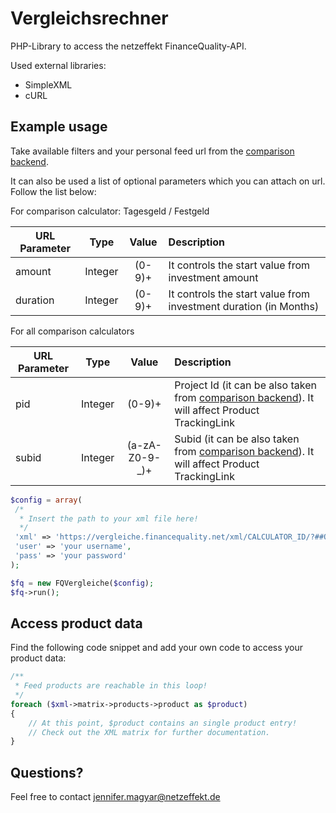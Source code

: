 # Vergleichsrechner
PHP-Library to access the netzeffekt FinanceQuality-API.

Used external libraries:
* SimpleXML
* cURL

## Example usage
Take available filters and your personal feed url from the [comparison backend](https://vergleiche.financequality.net/admin/application/backend/services/list).

It can also be used a list of optional parameters which you can attach on url.
Follow the list below:

For comparison calculator: Tagesgeld / Festgeld

| URL Parameter   |      Type      | Value    |                    Description                                   |
|-----------------|:--------------:|:--------:|:-----------------------------------------------------------------|
| amount          | Integer        | (0-9)+   | It controls the start value from investment amount               |
| duration        | Integer        | (0-9)+   | It controls the start value from investment duration (in Months) |

For all comparison calculators

| URL Parameter   |      Type      | Value             | Description                                                                                                                                                                      |
|-----------------|:--------------:|:-----------------:|:---------------------------------------------------------------------------------------------------------------------------------------------------------------------------------|
| pid             | Integer        | (0-9)+            | Project Id (it can be also taken from [comparison backend](https://vergleiche.financequality.net/admin/application/backend/services/list)). It will affect Product TrackingLink  |
| subid           | Integer        | (a-zA-Z0-9\-\_)+  | Subid (it can be also taken from [comparison backend](https://vergleiche.financequality.net/admin/application/backend/services/list)). It will affect Product TrackingLink       |

```php
$config = array(
 /*
  * Insert the path to your xml file here!
  */
 'xml' => 'https://vergleiche.financequality.net/xml/CALCULATOR_ID/?##OPTIONAL_PARAMETERS##',
 'user' => 'your username',
 'pass' => 'your password'
);

$fq = new FQVergleiche($config);
$fq->run();
```

## Access product data
Find the following code snippet and add your own code to access your product data:
```php
/**
 * Feed products are reachable in this loop!
 */
foreach ($xml->matrix->products->product as $product)
{
	// At this point, $product contains an single product entry!
	// Check out the XML matrix for further documentation.
}
```

## Questions?
Feel free to contact jennifer.magyar@netzeffekt.de
